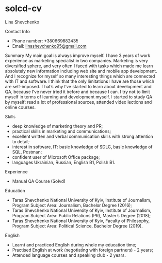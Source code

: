 # solcd-cv
Lina Shevchenko

Contact Info
- Phone number: +380669882435
- Email: linashevchenko95@gmail.com

Summary 
My main goal is always improve myself. I have 3 years of work experience as marketing specialist in two companies. Marketing is very diversified sphere, and very often I faced with tasks which made me learn absolutely new information including web site and mobile app development. And I recognize for myself so many interesting things which are connected with IT and software. I think that the only limitations I have are those which are self-imposed. That’s why I’ve started to learn about development and QA, because I've never tried it before and because I can. I try not to limit myself in terms of learning and development myself. I started to study QA by myself: read a lot of professional sources, attended video lections and online courses.

Skills 
- deep knowledge of marketing theory and PR;
- practical skills in marketing and communications;
- excellent written and verbal communication skills with strong attention to detail;
- interest in software, IT: basic knowledge of SDLC, basic knowledge of SQL, Postman;  
- confident user of Microsoft Office package;
- languages Ukrainian, Russian, English B1, Polish B1.

Experience
- Manual QA Course (Solvd)

Education
- Taras Shevchenko National University of Kyiv, Institute of Journalism, Program Subject Area: Journalism, Bachelor Degree (2016);
- Taras Shevchenko National University of Kyiv, Institute of Journalism, Program Subject Area: Public Relations (PR), Master’s Degree (2018);
- Taras Shevchenko National University of Kyiv, Faculty of Philosophy, Program Subject Area: Political Science, Bachelor Degree (2019).

English
- Learnt and practiced English during whole my education time; 
- Practised English at work (negotiating with foreign partners) - 2 years; 
- Attended language courses and speaking club - 2 years.
